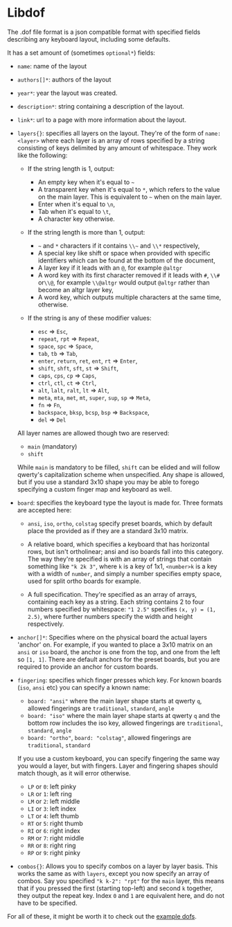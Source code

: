 # Libdof

The .dof file format is a json compatible format with specified fields describing any keyboard layout,
including some defaults.

It has a set amount of (sometimes `optional*`) fields:

* `name`: name of the layout
* `authors[]*`: authors of the layout
* `year*`: year the layout was created.
* `description*`: string containing a description of the layout.
* `link*`: url to a page with more information about the layout.

* `layers{}`: specifies all layers on the layout. They're of the form of `name: <layer>` where each
    layer is an array of rows specified by a string consisting of keys delimited by any amount of
    whitespace. They work like the following:
    * If the string length is 1, output:
        * An empty key when it's equal to `~`
        * A transparent key when it's equal to `*`, which refers to the value on the main layer.
            This is equivalent to `~` when on the main layer.
        * Enter when it's equal to `\n`,
        * Tab when it's equal to `\t`,
        * A character key otherwise.

    * If the string length is more than 1, output:
        * `~` and `*` characters if it contains `\\~` and `\\*` respectively,
        * A special key like shift or space when provided with specific identifiers which can be
            found at the bottom of the document,
        * A layer key if it leads with an `@`, for example `@altgr`
        * A word key with its first character removed if it leads with `#`, `\\#` or`\\@`, for
            example `\\@altgr` would output `@altgr` rather than become an altgr layer key,
        * A word key, which outputs multiple characters at the same time, otherwise.

    * If the string is any of these modifier values:
        * `esc` => `Esc`,
        * `repeat`, `rpt` => `Repeat`,
        * `space`, `spc` => `Space`,
        * `tab`, `tb` => `Tab`,
        * `enter`, `return`, `ret`, `ent`, `rt` => `Enter`,
        * `shift`, `shft`, `sft`, `st` => `Shift`,
        * `caps`, `cps`, `cp` => `Caps`,
        * `ctrl`, `ctl`, `ct` => `Ctrl`,
        * `alt`, `lalt`, `ralt`, `lt` => `Alt`,
        * `meta`, `mta`, `met`, `mt`, `super`, `sup`, `sp` => `Meta`,
        * `fn` => `Fn`,
        * `backspace`, `bksp`, `bcsp`, `bsp` => `Backspace`,
        * `del` => `Del`

    All layer names are allowed though two are reserved:
    * `main` (mandatory)
    * `shift`
  
    While `main` is mandatory to be filled, `shift` can be elided and will follow qwerty's
    capitalization scheme when unspecified. Any shape is allowed, but if you use a standard 3x10
    shape you may be able to forego specifying a custom finger map and keyboard as well.

* `board`: specifies the keyboard type the layout is made for. Three formats are accepted here:
    * `ansi`, `iso`, `ortho`, `colstag` specify preset boards, which by default place the provided
        as if they are a standard 3x10 matrix.

    * A relative board, which specifies a keyboard that has horizontal rows, but isn't ortholinear;
        ansi and iso boards fall into this category. The way they're specified is with an array of
        strings that contain something like `"k 2k 3"`, where `k` is a key of 1x1, `<number>k` is
        a key with a width of `number`, and simply a number specifies empty space, used for split
        ortho boards for example.

    * A full specification. They're specified as an array of arrays, containing each key as a
        string. Each string contains 2 to four numbers specified by whitespace: `"1 2.5"` specifies
        `(x, y) = (1, 2.5)`, where further numbers specify the width and height respectively.

* `anchor[]*`: Specifies where on the physical board the actual layers 'anchor' on. For example, if
    you wanted to place a 3x10 matrix on an `ansi` or `iso` board, the anchor is one from the top,
    and one from the left so `[1, 1]`. There are default anchors for the preset boards, but you are
    required to provide an anchor for custom boards.

* `fingering`: specifies which finger presses which key. For known boards (`iso`, `ansi` etc)
    you can specify a known name:
    * `board: "ansi"` where the main layer shape starts at qwerty `q`, allowed fingerings are
        `traditional`, `standard`, `angle`
    * `board: "iso"` where the main layer shape starts at qwerty `q` and the bottom row includes
        the iso key, allowed fingerings are `traditional`, `standard`, `angle`
    * `board: "ortho"`, `board: "colstag"`, allowed fingerings are `traditional`, `standard`

    If you use a custom keyboard, you can specify fingering the same way you would a layer, but
    with fingers. Layer and fingering shapes should match though, as it will error otherwise.
    * `LP` or `0`: left pinky
    * `LR` or `1`: left ring
    * `LM` or `2`: left middle
    * `LI` or `3`: left index
    * `LT` or `4`: left thumb
    * `RT` or `5`: right thumb
    * `RI` or `6`: right index
    * `RM` or `7`: right middle
    * `RR` or `8`: right ring
    * `RP` or `9`: right pinky

* `combos{}`: Allows you to specify combos on a layer by layer basis. This works the same as with
    `layers`, except you now specify an array of combos. Say you specified `"k k-2": "rpt"` for
    the `main` layer, this means that if you pressed the first (starting top-left) and second `k`
    together, they output the repeat key. Index `0` and `1` are equivalent here, and do not have to
    be specified.

For all of these, it might be worth it to check out the
[example dofs](https://github.com/O-X-E-Y/libdof/tree/main/example_dofs).
